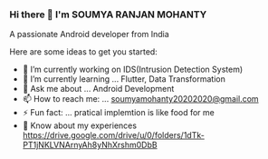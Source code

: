 ### Hi there 👋 I'm SOUMYA RANJAN MOHANTY

 
 A passionate Android developer from India
            


Here are some ideas to get you started:

- 🔭 I’m currently working on IDS(Intrusion Detection System) 
- 🌱 I’m currently learning ... Flutter, Data Transformation
- 💬 Ask me about ... Android Development
- 📫 How to reach me: ... soumyamohanty20202020@gmail.com
- ⚡ Fun fact: ... pratical implemtion is like food for me
- 📄 Know about my experiences https://drive.google.com/drive/u/0/folders/1dTk-PT1jNKLVNArnyAh8yNhXrshm0DbB

